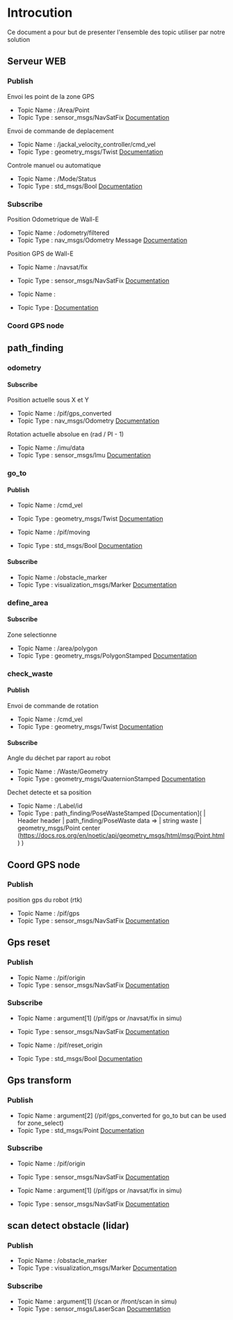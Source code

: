 # Introcution 

Ce document a  pour but de presenter l'ensemble des topic utiliser par notre solution


## Serveur WEB

### Publish

Envoi les point de la zone GPS 
- Topic Name : /Area/Point
- Topic Type : sensor_msgs/NavSatFix
[Documentation](http://docs.ros.org/en/melodic/api/sensor_msgs/html/msg/NavSatFix.html)


Envoi de commande de deplacement
- Topic Name : /jackal_velocity_controller/cmd_vel
- Topic Type : geometry_msgs/Twist
[Documentation](http://docs.ros.org/en/noetic/api/geometry_msgs/html/msg/Twist.html)

Controle manuel ou automatique
- Topic Name : /Mode/Status  
- Topic Type : std_msgs/Bool
[Documentation](http://docs.ros.org/en/melodic/api/std_msgs/html/msg/Bool.html)


### Subscribe

Position Odometrique de Wall-E
- Topic Name : /odometry/filtered
- Topic Type : nav_msgs/Odometry Message
[Documentation](http://docs.ros.org/en/noetic/api/nav_msgs/html/msg/Odometry.html)


Position GPS de Wall-E
- Topic Name : /navsat/fix
- Topic Type : sensor_msgs/NavSatFix
[Documentation](http://docs.ros.org/en/melodic/api/sensor_msgs/html/msg/NavSatFix.html)


- Topic Name : 
- Topic Type : 
[Documentation]()

### Coord GPS node



## path_finding

### odometry

#### Subscribe 

Position actuelle sous X et Y
- Topic Name :  /pif/gps_converted
- Topic Type :  nav_msgs/Odometry
[Documentation](https://docs.ros.org/en/noetic/api/nav_msgs/html/msg/Odometry.html)

Rotation actuelle absolue en (rad / PI - 1)
- Topic Name :  /imu/data
- Topic Type :  sensor_msgs/Imu
[Documentation](https://docs.ros.org/en/noetic/api/sensor_msgs/html/msg/Imu.html)


### go_to

#### Publish

- Topic Name : /cmd_vel
- Topic Type : geometry_msgs/Twist
[Documentation](http://docs.ros.org/en/noetic/api/geometry_msgs/html/msg/Twist.html)

- Topic Name : /pif/moving
- Topic Type : std_msgs/Bool
[Documentation](http://docs.ros.org/en/melodic/api/std_msgs/html/msg/Bool.html)

#### Subscribe 

- Topic Name :  /obstacle_marker
- Topic Type :  visualization_msgs/Marker
[Documentation](http://docs.ros.org/en/noetic/api/visualization_msgs/html/msg/Marker.html)


### define_area

#### Subscribe 

Zone selectionne
- Topic Name :  /area/polygon
- Topic Type :  geometry_msgs/PolygonStamped
[Documentation](http://docs.ros.org/en/melodic/api/std_msgs/html/msg/Bool.html)


### check_waste

#### Publish

Envoi de commande de rotation
- Topic Name : /cmd_vel
- Topic Type : geometry_msgs/Twist
[Documentation](http://docs.ros.org/en/noetic/api/geometry_msgs/html/msg/Twist.html)

#### Subscribe

Angle du déchet par raport au robot
- Topic Name :  /Waste/Geometry
- Topic Type :  geometry_msgs/QuaternionStamped
[Documentation](https://docs.ros.org/en/noetic/api/geometry_msgs/html/msg/QuaternionStamped.html)

Dechet detecte et sa position
- Topic Name :  /Label/id
- Topic Type :  path_finding/PoseWasteStamped
[Documentation](
    | Header header
    | path_finding/PoseWaste data => | string waste
                                     | geometry_msgs/Point center (https://docs.ros.org/en/noetic/api/geometry_msgs/html/msg/Point.html)
)



## Coord GPS node 

### Publish

position gps du robot (rtk)
- Topic Name : /pif/gps
- Topic Type : sensor_msgs/NavSatFix
[Documentation](http://docs.ros.org/en/melodic/api/sensor_msgs/html/msg/NavSatFix.html)



## Gps reset 

### Publish

- Topic Name : /pif/origin
- Topic Type : sensor_msgs/NavSatFix
[Documentation](http://docs.ros.org/en/melodic/api/sensor_msgs/html/msg/NavSatFix.html)

### Subscribe 

- Topic Name : argument[1] (/pif/gps or /navsat/fix in simu)
- Topic Type : sensor_msgs/NavSatFix
[Documentation](http://docs.ros.org/en/melodic/api/sensor_msgs/html/msg/NavSatFix.html)

- Topic Name : /pif/reset_origin
- Topic Type : std_msgs/Bool
[Documentation](http://docs.ros.org/en/melodic/api/std_msgs/html/msg/Bool.html)



## Gps transform

### Publish

- Topic Name : argument[2] (/pif/gps_converted for go_to but can be used for zone_select)
- Topic Type : std_msgs/Point
[Documentation](http://docs.ros.org/en/melodic/api/sensor_msgs/html/msg/NavSatFix.html)

### Subscribe 

- Topic Name : /pif/origin
- Topic Type : sensor_msgs/NavSatFix
[Documentation](http://docs.ros.org/en/melodic/api/sensor_msgs/html/msg/NavSatFix.html)

- Topic Name : argument[1] (/pif/gps or /navsat/fix in simu)
- Topic Type : sensor_msgs/NavSatFix
[Documentation](http://docs.ros.org/en/melodic/api/sensor_msgs/html/msg/NavSatFix.html)



## scan detect obstacle (lidar)

### Publish

- Topic Name :  /obstacle_marker
- Topic Type :  visualization_msgs/Marker
[Documentation](http://docs.ros.org/en/noetic/api/visualization_msgs/html/msg/Marker.html)

### Subscribe 

- Topic Name : argument[1] (/scan or /front/scan in simu)
- Topic Type : sensor_msgs/LaserScan
[Documentation](http://docs.ros.org/en/melodic/api/sensor_msgs/html/msg/LaserScan.html)
